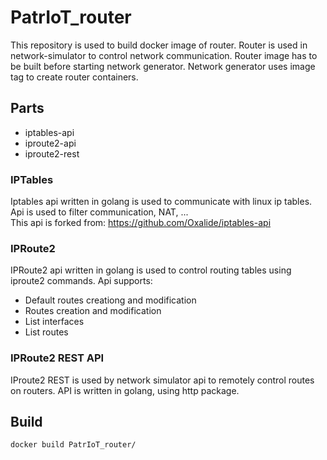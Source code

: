 # PatrIoT_router
This repository is used to build docker image of router.
Router is used in network-simulator to control network communication.
Router image has to be built before starting network generator.
Network generator uses image tag to create router containers.

## Parts
<ul>
<li>iptables-api</li>
<li>iproute2-api</li>
<li>iproute2-rest</li>
</ul>

### IPTables
Iptables api written in golang is used to communicate with linux ip tables.
Api is used to filter communication, NAT, ... <br>
This api is forked from: https://github.com/Oxalide/iptables-api


### IPRoute2
IPRoute2 api written in golang is used to control routing tables
using iproute2 commands. Api supports:
<ul>
<li>Default routes creationg and modification</li>
<li>Routes creation and modification</li>
<li>List interfaces</li>
<li>List routes</li>
</ul>

### IPRoute2 REST API
IProute2 REST is used by network simulator api to remotely
control routes on routers. API is written in golang, using http package.


## Build
```docker build PatrIoT_router/```